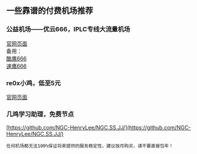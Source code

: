 ## 一些靠谱的付费机场推荐
### 公益机场——优云666，IPLC专线大流量机场
[官网页面](http://suo.im/6rwNak)  
备用：  
[酷鹰666](http://suo.im/64l9Vs)  
[速鹰666](http://suo.im/5Ix3aX)  

### re0x小鸡，低至5元
[官网页面](http://suo.im/6e2dJb)

### 几鸡学习助理，免费节点
[https://github.com/NGC-HenryLee/NGC.SS.JJ/](https://github.com/NGC-HenryLee/NGC.SS.JJ/)

`任何机场都无法100%保证将来提供的服务稳定性，建议按月购买，请不要直接包年！`
